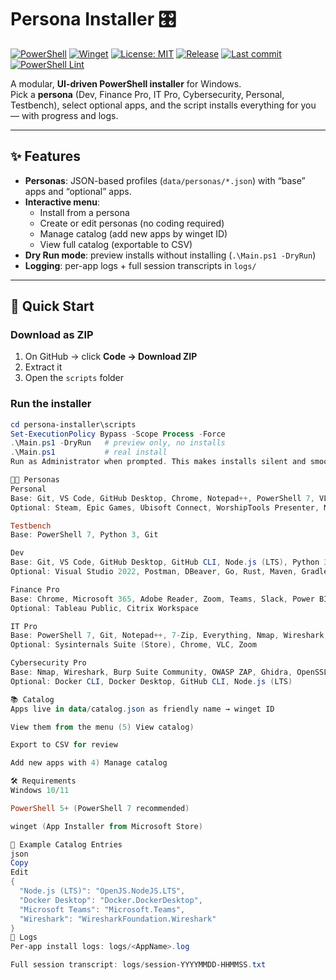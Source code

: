 # Persona Installer 🎛️

[![PowerShell](https://img.shields.io/badge/PowerShell-5%2B%20%7C%207-blue?logo=powershell)](https://learn.microsoft.com/powershell/)
[![Winget](https://img.shields.io/badge/works%20with-winget-success?logo=windows)](https://learn.microsoft.com/windows/package-manager/winget/)
[![License: MIT](https://img.shields.io/badge/License-MIT-green.svg)](LICENSE)
[![Release](https://img.shields.io/github/v/release/24Skater/persona-installer)](https://github.com/24Skater/persona-installer/releases)
[![Last commit](https://img.shields.io/github/last-commit/24Skater/persona-installer)](https://github.com/24Skater/persona-installer/commits/main)
[![PowerShell Lint](https://github.com/24Skater/persona-installer/actions/workflows/powershell-lint.yml/badge.svg)](https://github.com/24Skater/persona-installer/actions/workflows/powershell-lint.yml)


A modular, **UI-driven PowerShell installer** for Windows.  
Pick a **persona** (Dev, Finance Pro, IT Pro, Cybersecurity, Personal, Testbench), select optional apps, and the script installs everything for you — with progress and logs.

---

## ✨ Features
- **Personas**: JSON-based profiles (`data/personas/*.json`) with “base” apps and “optional” apps.
- **Interactive menu**:
  - Install from a persona
  - Create or edit personas (no coding required)
  - Manage catalog (add new apps by winget ID)
  - View full catalog (exportable to CSV)
- **Dry Run mode**: preview installs without installing (`.\Main.ps1 -DryRun`)
- **Logging**: per-app logs + full session transcripts in `logs/`

---

## 🚀 Quick Start

### Download as ZIP
1. On GitHub → click **Code → Download ZIP**
2. Extract it
3. Open the `scripts` folder

### Run the installer
```powershell
cd persona-installer\scripts
Set-ExecutionPolicy Bypass -Scope Process -Force
.\Main.ps1 -DryRun   # preview only, no installs
.\Main.ps1           # real install
Run as Administrator when prompted. This makes installs silent and smooth.

🧑‍💻 Personas
Personal
Base: Git, VS Code, GitHub Desktop, Chrome, Notepad++, PowerShell 7, VLC, WhatsApp, Zoom
Optional: Steam, Epic Games, Ubisoft Connect, WorshipTools Presenter, Microsoft 365, Adobe Creative Cloud, Python 3

Testbench
Base: PowerShell 7, Python 3, Git

Dev
Base: Git, VS Code, GitHub Desktop, GitHub CLI, Node.js (LTS), Python 3, Java (OpenJDK 17), Docker Desktop, .NET SDK
Optional: Visual Studio 2022, Postman, DBeaver, Go, Rust, Maven, Gradle, Yarn, Azure CLI, AWS CLI, Google Cloud SDK

Finance Pro
Base: Chrome, Microsoft 365, Adobe Reader, Zoom, Teams, Slack, Power BI Desktop
Optional: Tableau Public, Citrix Workspace

IT Pro
Base: PowerShell 7, Git, Notepad++, 7-Zip, Everything, Nmap, Wireshark, Rufus, Ventoy, PuTTY
Optional: Sysinternals Suite (Store), Chrome, VLC, Zoom

Cybersecurity Pro
Base: Nmap, Wireshark, Burp Suite Community, OWASP ZAP, Ghidra, OpenSSL, Python 3, Git
Optional: Docker CLI, Docker Desktop, GitHub CLI, Node.js (LTS)

📚 Catalog
Apps live in data/catalog.json as friendly name → winget ID

View them from the menu (5) View catalog)

Export to CSV for review

Add new apps with 4) Manage catalog

🛠️ Requirements
Windows 10/11

PowerShell 5+ (PowerShell 7 recommended)

winget (App Installer from Microsoft Store)

📝 Example Catalog Entries
json
Copy
Edit
{
  "Node.js (LTS)": "OpenJS.NodeJS.LTS",
  "Docker Desktop": "Docker.DockerDesktop",
  "Microsoft Teams": "Microsoft.Teams",
  "Wireshark": "WiresharkFoundation.Wireshark"
}
🧰 Logs
Per-app install logs: logs/<AppName>.log

Full session transcript: logs/session-YYYYMMDD-HHMMSS.txt